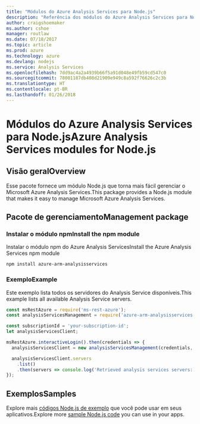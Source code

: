 ```yaml
---
title: "Módulos do Azure Analysis Services para Node.js"
description: "Referência dos módulos do Azure Analysis Services para Node.js"
author: craigshoemaker
ms.author: cshoe
manager: routlaw
ms.date: 07/18/2017
ms.topic: article
ms.prod: azure
ms.technology: azure
ms.devlang: nodejs
ms.service: Analysis Services
ms.openlocfilehash: 7dd9ac4a2a4939b66f5a91d048e49fb59cd547c0
ms.sourcegitcommit: 78001187db408d21909e949c8a592f76626c2c3b
ms.translationtype: HT
ms.contentlocale: pt-BR
ms.lasthandoff: 01/26/2018
---
```

# <a name="azure-analysis-services-modules-for-nodejs"></a><span data-ttu-id="21c21-103">Módulos do Azure Analysis Services para Node.js</span><span class="sxs-lookup"><span data-stu-id="21c21-103">Azure Analysis Services modules for Node.js</span></span>

## <a name="overview"></a><span data-ttu-id="21c21-104">Visão geral</span><span class="sxs-lookup"><span data-stu-id="21c21-104">Overview</span></span>
<span data-ttu-id="21c21-105">Esse pacote fornece um módulo Node.js que torna mais fácil gerenciar o Microsoft Azure Analysis Services.</span><span class="sxs-lookup"><span data-stu-id="21c21-105">This package provides a Node.js module that makes it easy to manage Microsoft Azure Analysis Services.</span></span>

## <a name="management-package"></a><span data-ttu-id="21c21-106">Pacote de gerenciamento</span><span class="sxs-lookup"><span data-stu-id="21c21-106">Management package</span></span>

### <a name="install-the-npm-module"></a><span data-ttu-id="21c21-107">Instalar o módulo npm</span><span class="sxs-lookup"><span data-stu-id="21c21-107">Install the npm module</span></span>

<span data-ttu-id="21c21-108">Instalar o módulo npm do Azure Analysis Services</span><span class="sxs-lookup"><span data-stu-id="21c21-108">Install the Azure Analysis Services npm module</span></span>

```bash
npm install azure-arm-analysisservices
```

### <a name="example"></a><span data-ttu-id="21c21-109">Exemplo</span><span class="sxs-lookup"><span data-stu-id="21c21-109">Example</span></span>

<span data-ttu-id="21c21-110">Este exemplo lista todos os servidores do Analysis Service disponíveis.</span><span class="sxs-lookup"><span data-stu-id="21c21-110">This example lists all available Analysis Service servers.</span></span>

```javascript
const msRestAzure = require('ms-rest-azure');
const analysisServicesManagement = require('azure-arm-analysisservices');

const subscriptionId = 'your-subscription-id';
let analysisServicesClient;

msRestAzure.interactiveLogin().then(credentials => {
  analysisServicesClient = new analysisServicesManagement(credentials, subscriptionId);

  analysisServicesClient.servers
    .list()
    .then(servers => console.log('Retrieved analysis services servers: ', servers));
});
```

## <a name="samples"></a><span data-ttu-id="21c21-111">Exemplos</span><span class="sxs-lookup"><span data-stu-id="21c21-111">Samples</span></span>

<span data-ttu-id="21c21-112">Explore mais [códigos Node.js de exemplo](https://azure.microsoft.com/resources/samples/?platform=nodejs) que você pode usar em seus aplicativos.</span><span class="sxs-lookup"><span data-stu-id="21c21-112">Explore more [sample Node.js code](https://azure.microsoft.com/resources/samples/?platform=nodejs) you can use in your apps.</span></span>
